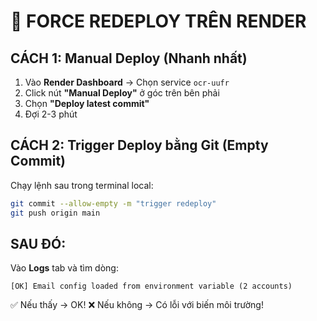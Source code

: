 # 🚀 FORCE REDEPLOY TRÊN RENDER

## CÁCH 1: Manual Deploy (Nhanh nhất)

1. Vào **Render Dashboard** → Chọn service `ocr-uufr`
2. Click nút **"Manual Deploy"** ở góc trên bên phải
3. Chọn **"Deploy latest commit"**
4. Đợi 2-3 phút

## CÁCH 2: Trigger Deploy bằng Git (Empty Commit)

Chạy lệnh sau trong terminal local:

```bash
git commit --allow-empty -m "trigger redeploy"
git push origin main
```

## SAU ĐÓ:

Vào **Logs** tab và tìm dòng:
```
[OK] Email config loaded from environment variable (2 accounts)
```

✅ Nếu thấy → OK!
❌ Nếu không → Có lỗi với biến môi trường!

